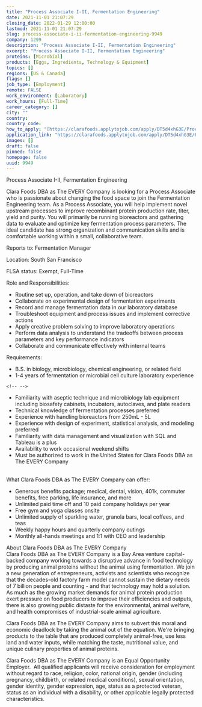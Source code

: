 ```yaml
---
title: "Process Associate I-II, Fermentation Engineering"
date: 2021-11-01 21:07:29
closing_date: 2022-01-29 12:00:00
lastmod: 2021-11-01 21:07:29
slug: process-associate-i-ii-fermentation-engineering-9949
company: 1299
description: "Process Associate I-II, Fermentation Engineering"
excerpt: "Process Associate I-II, Fermentation Engineering"
proteins: [Microbial]
products: [Eggs, Ingredients, Technology & Equipment]
topics: []
regions: [US & Canada]
flags: []
job_type: [Employment]
remote: FALSE
work_environment: [Laboratory]
work_hours: [Full-Time]
career_category: []
city: ""
country: 
country_code: 
how_to_apply: "[https://clarafoods.applytojob.com/apply/DT5d4xhG3E/Process-Associate-II...](https://clarafoods.applytojob.com/apply/DT5d4xhG3E/Process-Associate-III-Fermentation-Engineering)"
application_link: "https://clarafoods.applytojob.com/apply/DT5d4xhG3E/Process-Associate-III-Fermentation-Engineering"
images: []
draft: false
pinned: false
homepage: false
uuid: 9949
---
```

Process Associate I-II, Fermentation Engineering

Clara Foods DBA as The EVERY Company is looking for a Process Associate
who is passionate about changing the food space to join the Fermentation
Engineering team. As a Process Associate, you will help implement novel
upstream processes to improve recombinant protein production rate,
titer, yield and purity. You will primarily be running bioreactors and
gathering data to evaluate and optimize key fermentation process
parameters. The ideal candidate has strong organization and
communication skills and is comfortable working within a small,
collaborative team.

Reports to: Fermentation Manager

Location: South San Francisco

FLSA status: Exempt, Full-Time

Role and Responsibilities:

-   Routine set up, operation, and take down of bioreactors
-   Collaborate on experimental design of fermentation experiments
-   Record and manage fermentation data in our laboratory database
-   Troubleshoot equipment and process issues and implement corrective
    actions
-   Apply creative problem solving to improve laboratory operations 
-   Perform data analysis to understand the tradeoffs between process
    parameters and key performance indicators
-   Collaborate and communicate effectively with internal teams

Requirements:

-   B.S. in biology, microbiology, chemical engineering, or related
    field
-   1-4 years of fermentation or microbial cell culture laboratory
    experience 

```{=html}
<!-- -->
```
-   Familiarity with aseptic technique and microbiology lab equipment
    including biosafety cabinets, incubators, autoclaves, and plate
    readers
-   Technical knowledge of fermentation processes preferred
-   Experience with handling bioreactors from 250mL - 5L 
-   Experience with design of experiment, statistical analysis, and
    modeling preferred
-   Familiarity with data management and visualization with SQL and
    Tableau is a plus 
-   Availability to work occasional weekend shifts
-   Must be authorized to work in the United States for Clara Foods DBA
    as The EVERY Company\
     

What Clara Foods DBA as The EVERY Company can offer:

-   Generous benefits package; medical, dental, vision, 401k, commuter
    benefits, free parking, life insurance, and more
-   Unlimited paid time off and 10 paid company holidays per year
-   Free gym and yoga classes onsite
-   Unlimited supply of sparkling water, granola bars, local coffees,
    and teas
-   Weekly happy hours and quarterly company outings
-   Monthly all-hands meetings and 1:1 with CEO and leadership

About Clara Foods DBA as The EVERY Company\
Clara Foods DBA as The EVERY Company is a Bay Area venture
capital-backed company working towards a disruptive advance in food
technology by producing animal proteins without the animal using
fermentation. We join a new generation of entrepreneurs, activists and
scientists who recognize that the decades-old factory farm model cannot
sustain the dietary needs of 7 billion people and counting - and that
technology may hold a solution. As much as the growing market demands
for animal protein production exert pressure on food producers to
improve their efficiencies and outputs, there is also growing public
distaste for the environmental, animal welfare, and health compromises
of industrial-scale animal agriculture. 

Clara Foods DBA as The EVERY Company aims to subvert this moral and
economic deadlock by taking the animal out of the equation. We're
bringing products to the table that are produced completely animal-free,
use less land and water inputs, while matching the taste, nutritional
value, and unique culinary properties of animal proteins.

Clara Foods DBA as The EVERY Company is an Equal Opportunity Employer. 
All qualified applicants will receive consideration for employment
without regard to race, religion, color, national origin, gender
(including pregnancy, childbirth, or related medical conditions), sexual
orientation, gender identity, gender expression, age, status as a
protected veteran, status as an individual with a disability, or other
applicable legally protected characteristics.
